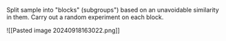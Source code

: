 Split sample into "blocks" (subgroups") based on an unavoidable similarity in them.
Carry out a random experiment on each block.

![[Pasted image 20240918163022.png]]